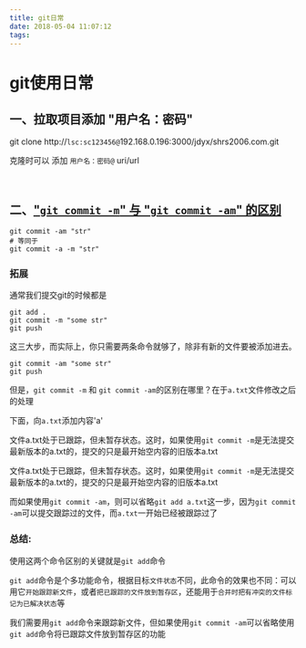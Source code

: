 ```yaml
---
title: git日常
date: 2018-05-04 11:07:12
tags:
---
```

# git使用日常

## 一、拉取项目添加 "用户名：密码"
 git clone http://`lsc:sc123456@`192.168.0.196:3000/jdyx/shrs2006.com.git

 克隆时可以 添加 `用户名：密码@` uri/url

<br>

## 二、["`git commit -m`" 与 "`git commit -am`" 的区别](https://segmentfault.com/q/1010000005900988)

````
git commit -am "str"
# 等同于
git commit -a -m "str"
````
### 拓展
通常我们提交git的时候都是

````
git add .
git commit -m "some str"
git push
````
这三大步，而实际上，你只需要两条命令就够了，除非有新的文件要被添加进去。
````
git commit -am "some str"
git push
````

但是，`git commit -m` 和 `git commit -am`的区别在哪里？在于`a.txt`文件修改之后的处理

下面，向`a.txt`添加内容'a'

文件a.txt处于已跟踪，但未暂存状态。这时，如果使用`git commit -m`是无法提交最新版本的a.txt的，提交的只是最开始空内容的旧版本a.txt

文件a.txt处于已跟踪，但未暂存状态。这时，如果使用`git commit -m`是无法提交最新版本的a.txt的，提交的只是最开始空内容的旧版本a.txt

而如果使用`git commit -am`，则可以省略`git add a.txt`这一步，因为`git commit -am`可以提交跟踪过的文件，而`a.txt`一开始已经被跟踪过了

### **总结:**
使用这两个命令区别的关键就是`git add`命令

`git add`命令是个多功能命令，根据目标`文件状态`不同，此命令的效果也不同：可以用它`开始跟踪新文件`，或者`把已跟踪的文件放到暂存区`，还能用于`合并时把有冲突的文件标记为已解决状态`等

我们需要用`git add`命令来跟踪新文件，但如果使用`git commit -am`可以省略使用`git add`命令将已跟踪文件放到暂存区的功能